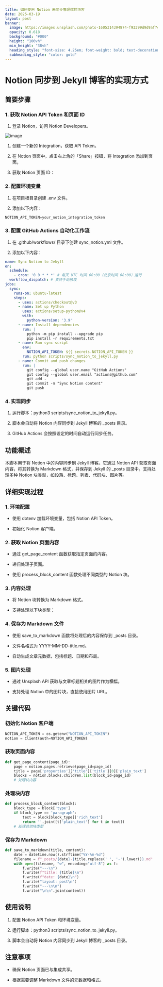 ```yaml
---
title: 如何使用 Notion 来同步管理你的博客
date: 2025-03-19
layout: post
banner:
  image: https://images.unsplash.com/photo-1605314394874-f93399d9d9af?crop=entropy&cs=tinysrgb&fit=max&fm=jpg&ixid=M3w2OTIwMzJ8MHwxfHJhbmRvbXx8fHx8fHx8fDE3NDIzNzI4MzJ8&ixlib=rb-4.0.3&q=80&w=1080
  opacity: 0.618
  background: "#000"
  height: "100vh"
  min_height: "38vh"
  heading_style: "font-size: 4.25em; font-weight: bold; text-decoration: underline"
  subheading_style: "color: gold"
---
```


# Notion 同步到 Jekyll 博客的实现方式

## 简要步骤

### 1. 获取 Notion API Token 和页面 ID

1. 登录 Notion，访问 Notion Developers。

![image](https://prod-files-secure.s3.us-west-2.amazonaws.com/a7a0cc5a-89b9-4cda-8686-1fba0ca52f40/d19c1afe-dea5-4312-9333-786b0ba83054/image.png?X-Amz-Algorithm=AWS4-HMAC-SHA256&X-Amz-Content-Sha256=UNSIGNED-PAYLOAD&X-Amz-Credential=ASIAZI2LB466ZCZ52AXA%2F20250319%2Fus-west-2%2Fs3%2Faws4_request&X-Amz-Date=20250319T082712Z&X-Amz-Expires=3600&X-Amz-Security-Token=IQoJb3JpZ2luX2VjEBgaCXVzLXdlc3QtMiJHMEUCIQDe5eX%2FamHN7TlntIk8bcToUYr937M3jLrGrtsRiOq8VAIgSsNKZ2WsCsXJdY1lRoiXcVT8hOcNGEhL7rcTUPLRM8kq%2FwMIcRAAGgw2Mzc0MjMxODM4MDUiDDIWfsB11HqBc7K0xSrcA0wGs%2B4hhrDnEeBwabreDFV6D7gz%2BiDTLyayJrrNLwddOxAs7195DRZz9meS7GL9umCPJSzvLKI3t4WcTra%2Bd40EMb44T22iHOao%2F0%2FS6F1OxQVTuWNSy3sbsI9C%2Bs6frtTkEo61raTkJ%2Fmy2aqDQ2VKZE7WiAFr5KGd9D8EY0b8rrBDZPEaBQTUv5M11jtcEjzSnaZ5F%2FU%2BgYmNRsSpyDxevBXXuiiuOTjo0GTPIVaXgd%2Fwf2ccJF6lSeLt30sl8XiKYWcB7axxFOaQhX70%2BanvcCXjJEdicUgot8t4N80SYHyxPBqbIw3TJ3n5r6e97nD4Ky5rJGStvcX9x2ITyN%2FTa2t0XX8l2QbLlRUl88ZukqMrnn5FRvvsKNb14x12h3rCnu3S00k8O58dFdZm20iEx1WtSYyw4SnFrxdNUn240GPx3bbXEBobPNMPBMBwi30McK31b3Jt0gPhL5tQQ%2FwfipYMXM1LQMkaOCZWTkBa%2F%2BidtWzeR1DGVxlWAewdwtl5UTt5gANY1zsjp7J8iuKmwGi71sAcYOSf8FOlTMEYnIOTk8KSdDeu2SZ%2FKtsxM1dZU1Pg250UkCsgsCNkB6QuuyZT7E2T15FImyvUaprqwyc8TLQeH0Tf6P%2FoMOPi6b4GOqUBUJPZzgqy6q7HGwSJyYi7sar%2BTTfcZSCWKayKfjt8F3u2e5LOri%2FTVHk76KoTDGVIiJC3SO667rUkIyTr0Dql%2BCZofdtm%2F6W%2BvbbCoDHzjzOsRLjgFmjgCSdNO2yACumbphuQt66YUyklq8pOqSZNuCysCTbyo%2FemqnEriHcO4mJkVxLDvjjw681uWZM%2BPOuHtQtlQz8LWH%2Fs2Eob%2Bm8ctmgr3ae8&X-Amz-Signature=ccb75edd41944279062d39784133b5c199a889e579a318bb0cf3f7b7e165859d&X-Amz-SignedHeaders=host&x-id=GetObject)

1. 创建一个新的 Integration，获取 API Token。

1. 在 Notion 页面中，点击右上角的「Share」按钮，将 Integration 添加到页面。

1. 获取 Notion 页面 ID：


### 2. 配置环境变量

1. 在项目根目录创建 .env 文件。

1. 添加以下内容：

```javascript
NOTION_API_TOKEN=your_notion_integration_token
```

### 3. 配置 GitHub Actions 自动化工作流

1. 在 .github/workflows/ 目录下创建 sync_notion.yml 文件。

1. 添加以下内容：

```yaml
name: Sync Notion to Jekyll
on:
  schedule:
    - cron: '0 0 * * *' # 每天 UTC 时间 00:00（北京时间 08:00）运行
  workflow_dispatch: # 支持手动触发
jobs:
  sync:
    runs-on: ubuntu-latest
    steps:
      - uses: actions/checkout@v3
      - name: Set up Python
        uses: actions/setup-python@v4
        with:
          python-version: '3.9'
      - name: Install dependencies
        run: |
          python -m pip install --upgrade pip
          pip install -r requirements.txt
      - name: Run sync script
        env:
          NOTION_API_TOKEN: ${{ secrets.NOTION_API_TOKEN }}
        run: python scripts/sync_notion_to_jekyll.py
      - name: Commit and push changes
        run: |
          git config --global user.name "GitHub Actions"
          git config --global user.email "actions@github.com"
          git add .
          git commit -m "Sync Notion content"
          git push
```

### 4. 实现同步

1. 运行脚本：python3 scripts/sync_notion_to_jekyll.py。

1. 脚本会自动将 Notion 内容同步到 Jekyll 博客的 _posts 目录。

1. GitHub Actions 会按照设定的时间自动运行同步任务。

## 功能概述

本脚本用于将 Notion 中的内容同步到 Jekyll 博客。它通过 Notion API 获取页面内容，将其转换为 Markdown 格式，并保存到 Jekyll 的 _posts 目录中。支持处理多种 Notion 块类型，如段落、标题、列表、代码块、图片等。

## 详细实现过程

### 1. 环境配置

- 使用 dotenv 加载环境变量，包括 Notion API Token。

- 初始化 Notion 客户端。

### 2. 获取 Notion 页面内容

- 通过 get_page_content 函数获取指定页面的内容。

- 递归处理子页面。

- 使用 process_block_content 函数处理不同类型的 Notion 块。

### 3. 内容处理

- 将 Notion 块转换为 Markdown 格式。

- 支持处理以下块类型：


### 4. 保存为 Markdown 文件

- 使用 save_to_markdown 函数将处理后的内容保存到 _posts 目录。

- 文件名格式为 YYYY-MM-DD-title.md。

- 自动生成文章元数据，包括标题、日期和布局。

### 5. 图片处理

- 通过 Unsplash API 获取与文章标题相关的图片作为横幅。

- 支持处理 Notion 中的图片块，直接使用图片 URL。

## 关键代码

### 初始化 Notion 客户端

```python
NOTION_API_TOKEN = os.getenv("NOTION_API_TOKEN")
notion = Client(auth=NOTION_API_TOKEN)
```

### 获取页面内容

```python
def get_page_content(page_id):
    page = notion.pages.retrieve(page_id=page_id)
    title = page['properties']['title']['title'][0]['plain_text']
    blocks = notion.blocks.children.list(block_id=page_id)
    # 处理块内容
```

### 处理块内容

```python
def process_block_content(block):
    block_type = block['type']
    if block_type == 'paragraph':
        text = block[block_type]['rich_text']
        return ''.join([t['plain_text'] for t in text])
    # 处理其他块类型
```

### 保存为 Markdown

```python
def save_to_markdown(title, content):
    date = datetime.now().strftime("%Y-%m-%d")
    filename = f"_posts/{date}-{title.replace(' ', '-').lower()}.md"
    with open(filename, "w", encoding="utf-8") as f:
        f.write("---\n")
        f.write(f"title: {title}\n")
        f.write(f"date: {date}\n")
        f.write("layout: post\n")
        f.write("---\n\n")
        f.write("\n\n".join(content))
```

## 使用说明

1. 配置 Notion API Token 和环境变量。

1. 运行脚本：python3 scripts/sync_notion_to_jekyll.py。

1. 脚本会自动将 Notion 内容同步到 Jekyll 博客的 _posts 目录。

## 注意事项

- 确保 Notion 页面已与集成共享。

- 根据需要调整 Markdown 文件的元数据和格式。